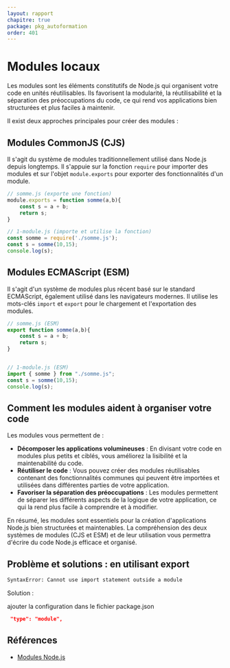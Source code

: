 ```yaml
---
layout: rapport
chapitre: true
package: pkg_autoformation
order: 401
---
```



# Modules locaux 

Les modules sont les éléments constitutifs de Node.js qui organisent votre code en unités réutilisables. Ils favorisent la modularité, la réutilisabilité et la séparation des préoccupations du code, ce qui rend vos applications bien structurées et plus faciles à maintenir.

Il exist deux approches principales pour créer des modules :

## Modules CommonJS (CJS)

Il s'agit du système de modules traditionnellement utilisé dans Node.js depuis longtemps. Il s'appuie sur la fonction `require` pour importer des modules et sur l'objet `module.exports` pour exporter des fonctionnalités d'un module.

```js
// somme.js (exporte une fonction)
module.exports = function somme(a,b){
    const s = a + b;
    return s;
}

// 1-module.js (importe et utilise la fonction)
const somme = require('./somme.js');
const s = somme(10,15);
console.log(s);
```

## Modules ECMAScript (ESM)

Il s'agit d'un système de modules plus récent basé sur le standard ECMAScript, également utilisé dans les navigateurs modernes. Il utilise les mots-clés `import` et `export` pour le chargement et l'exportation des modules.

```js
// somme.js (ESM)
export function somme(a,b){
    const s = a + b;
    return s;
}


// 1-module.js (ESM)
import { somme } from "./somme.js";
const s = somme(10,15);
console.log(s);
```

## Comment les modules aident à organiser votre code

Les modules vous permettent de :

- **Décomposer les applications volumineuses** : En divisant votre code en modules plus petits et ciblés, vous améliorez la lisibilité et la maintenabilité du code.
- **Réutiliser le code** : Vous pouvez créer des modules réutilisables contenant des fonctionnalités communes qui peuvent être importées et utilisées dans différentes parties de votre application.
- **Favoriser la séparation des préoccupations** : Les modules permettent de séparer les différents aspects de la logique de votre application, ce qui la rend plus facile à comprendre et à modifier.

En résumé, les modules sont essentiels pour la création d'applications Node.js bien structurées et maintenables. La compréhension des deux systèmes de modules (CJS et ESM) et de leur utilisation vous permettra d'écrire du code Node.js efficace et organisé.

## Problème et solutions : en utilisant export

````bash
SyntaxError: Cannot use import statement outside a module
````

Solution : 

ajouter la configuration dans le fichier package.json

````json
 "type": "module",
````

## Références 

- [Modules Node.js](https://www.w3schools.com/nodejs/nodejs_modules.asp)